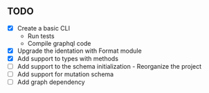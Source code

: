 ## TODO

- [x] Create a basic CLI
  - Run tests
  - Compile graphql code
- [x] Upgrade the identation with Format module
- [x] Add support to types with methods
- [ ] Add support to the schema initialization - Reorganize the project
- [ ] Add support for mutation schema
- [ ] Add graph dependency
